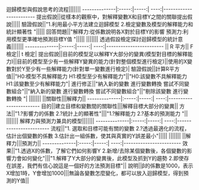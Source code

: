迴歸模型與假說思考的流程|||||||
--------------|:-----:|-----:| ----:|------------------------
提出假說||從樣本的觀察中，對解釋變數X和目標Y之間的關聯提出假說|||||
驗證假說||"1.利用最小平方法建立迴歸模型
2.檢定變數及模型的解釋能力和統計顯著性 "|||||
回答問題||"解釋力:從係數說明各X對於目標Y的影響
預測力:利用模型更準確地預測目標Y值 "|||||
|||||||
透過假設檢定探討迴歸模型的統計意義|||||||
--------------|:-----:|-----:| ----:|------------------------
||  R 平方|| F 檢定|| t 檢定|
提出假說||目前的模型足以解釋Y大部分的變異(模型對目標的解釋能力)||目前的模型至少有一些解釋Y變異的能力(針對整個模型進行檢定)||使用的X變數對於Y至少有一些解釋能力(針對單一變數進行檢定)|
驗證假說||計算R平方值||"H0:模型不具解釋能力
H1:模型至少有解釋能力"||"H0:該變數不具解釋能力
H1:該變數至少有解釋能力"|
進行修正||"納入新的變數
進行變數轉換
嘗試不同變數組合"||"納入新的變數
進行變數轉換
嘗試不同變數組合"||"剔除該變數
進行變數轉換 "|
|||||||
||關聯性|||解釋力||
--------------|:-----:|-----:| ----:|------------------------
目的||建立目標和變數間的關聯性|||解釋目標大部分的變異||
方法||"1.?影響力的係數
2.?統計上的顯著性"|||"1.?解釋能力
2.?基本的預測能力 "||
|||||||
解釋力與預測力兼具的模型|||||||
--------------|:-----:|-----:| ----:|------------------------
流程||"1. 選取和目標可能有關的變數
2.?透過最適化的流程，估計出個變數的係數
3.估計出一組係數，使其與真實的Y誤差最小"|||||
|||||||
||解釋力|||預測力||
--------------|:-----:|-----:| ----:|------------------------
效果||"1.透過X的係數，了解它們如何影響Y
2.新增/去除某個變數後，各個變數的影響力會如何變化"|||"1.解釋了Y大部分的變異後，此模型及抓到Y的趨勢
2.即使存在誤差，我們有信心說這是一個好的方法預測目標"||
說明||β的係數是1000，表示X增加1時，Y會增加1000|||無論各變數怎麼變化，都可以放入迴歸模型，得到預測的Y值||
